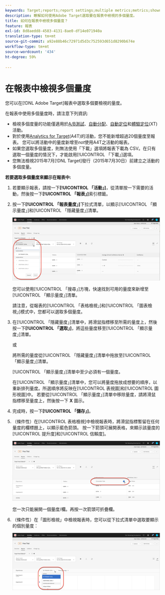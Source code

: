```yaml
---
keywords: Target;reports;report settings;multiple metrics;metrics;shown metrics;hidden metrics
description: 瞭解如何使用Adobe Target選取要在報表中檢視的多個量度。
title: 如何在報表中檢視多個量度？
feature: 報表
exl-id: 8d8aedd8-4583-4131-8ae0-df14e071940a
translation-type: tm+mt
source-git-commit: a92e88b46c72971d5d3c752593d651d8290b674e
workflow-type: tm+mt
source-wordcount: '434'
ht-degree: 59%

---
```


# 在報表中檢視多個量度

您可以在[!DNL Adobe Target]報表中選取多個要檢視的量度。

在報表中使用多個量度時，請注意下列資訊:

* 檢視多個度量的功能僅適用於[A/B測試](/help/c-activities/t-test-ab/test-ab.md)、[自動分配](/help/c-activities/automated-traffic-allocation/automated-traffic-allocation.md)、[自動定位](/help/c-activities/auto-target/auto-target-to-optimize.md)和[體驗定位](/help/c-activities/t-experience-target/experience-target.md)(XT)活動。
* 對於使用[Analytics for Target](/help/c-integrating-target-with-mac/a4t/a4t.md)(A4T)的活動，您不能新增超過20個量度至報表。 您可以將活動中的量度新增至&#x200B;*not*&#x200B;使用A4T之活動的報表。
* 如果您選取多個量度，則無法使用[](/help/c-reports/downloading-data-in-csv-file.md)「下載」選項將報表下載為 CSV。在只有選取一個量度的情況下，才能啟用[!UICONTROL 「下載」]選項。
* 您無法檢視2015年7月[!DNL Target]發行（2015年7月30日）前建立之活動的多個度量。

**若要選取多個量度來顯示在報表中:**

1. 若要顯示報表，請按一下&#x200B;**[!UICONTROL 「活動」]**，從清單按一下需要的活動，然後按一下&#x200B;**[!UICONTROL 「報表」]**&#x200B;索引標籤。
1. 按一下&#x200B;**[!UICONTROL 「報表量度」]**&#x200B;下拉式清單，以顯示[!UICONTROL 「顯示量度」]和[!UICONTROL 「隱藏量度」]清單。

   ![](assets/multiple_metrics.png)

   您可以使用[!UICONTROL 「搜尋」]方塊，快速找到可用的量度來新增至[!UICONTROL 「顯示量度」]清單。

   請注意，從報表的[!UICONTROL 「表格檢視」]和[!UICONTROL 「圖表檢視」]模式中，您都可以選取多個量度。

1. 在[!UICONTROL 「隱藏量度」]清單中，將滑鼠指標移至所需的量度上，然後按一下&#x200B;**[!UICONTROL 「選取」]**，將這些量度移至[!UICONTROL 「顯示量度」]清單。

   或

   將所需的量度從[!UICONTROL 「隱藏量度」]清單中拖放至[!UICONTROL 「顯示量度」]清單。

   [!UICONTROL 「顯示量度」]清單中至少必須有一個量度。

   在[!UICONTROL 「顯示量度」]清單中，您可以將量度拖放成想要的順序，以重新排列量度。所選順序將反映在[!UICONTROL 表視圖]和[!UICONTROL 圖形視圖]中。 若要從[!UICONTROL 「顯示量度」]清單中移除量度，請將滑鼠指標移至量度上，然後按一下 **X** 圖示。

1. 完成時，按一下&#x200B;**[!UICONTROL 「儲存」]**。
1. （條件性）在[!UICONTROL 表格檢視]中檢視報表時，將滑鼠指標暫留在任何量度的欄標題上，以顯示藍色箭頭。 按一下箭頭可展開表格，來顯示該量度的[!UICONTROL 提升度]和[!UICONTROL 信賴度]。

   ![](assets/multiple_metrics_table.png)

   您一次只能展開一個量度/欄。再按一次箭頭可折疊欄。

1. （條件性）在「圖形檢視」中檢視報表時，您可以從下拉式清單中選取要顯示的個別量度：

   ![](assets/multiple_metrics_graph.png)
